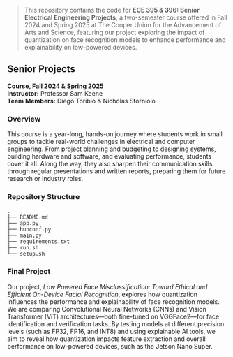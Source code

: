 > This repository contains the code for **ECE 395 & 396: Senior Electrical Engineering Projects**, a two-semester course offered in Fall 2024 and Spring 2025 at The Cooper Union for the Advancement of Arts and Science, featuring our project exploring the impact of quantization on face recognition models to enhance performance and explainability on low-powered devices.


## Senior Projects
**Course, Fall 2024 & Spring 2025**  
**Instructor:** Professor Sam Keene   
**Team Members:** Diego Toribio & Nicholas Storniolo


###  Overview

This course is a year-long, hands-on journey where students work in small groups to tackle real-world challenges in electrical and computer engineering. From project planning and budgeting to designing systems, building hardware and software, and evaluating performance, students cover it all. Along the way, they also sharpen their communication skills through regular presentations and written reports, preparing them for future research or industry roles.

### Repository Structure
```
.
├── README.md
├── app.py
├── hubconf.py
├── main.py
├── requirements.txt
├── run.sh
└── setup.sh
```


### Final Project

Our project, *Low Powered Face Misclassification: Toward Ethical and Efficient On-Device Facial Recognition*, explores how quantization influences the performance and explainability of face recognition models. We are comparing Convolutional Neural Networks (CNNs) and Vision Transformer (ViT) architectures—both fine-tuned on VGGFace2—for face identification and verification tasks. By testing models at different precision levels (such as FP32, FP16, and INT8) and using explainable AI tools, we aim to reveal how quantization impacts feature extraction and overall performance on low-powered devices, such as the Jetson Nano Super.